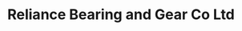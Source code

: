 ---
title: "Reliance Bearing and Gear Co Ltd"
address: "50 Eastgate Business Park Little Island Cork Co. Cork"
tel: "(021)4354204"
county: "Cork"
category: "Driving Ranges"
type: "Content"
lat: "51.90381"
lng: "-8.36889"
---